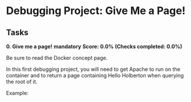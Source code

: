 # Debugging Project: Give Me a Page!

## Tasks
**0. Give me a page!**
**mandatory**
**Score: 0.0% (Checks completed: 0.0%)**

Be sure to read the Docker concept page.

In this first debugging project, you will need to get Apache to run on the container and to return a page containing Hello Holberton when querying the root of it.

Example:


